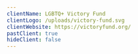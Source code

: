 ```yaml
---
clientName: LGBTQ+ Victory Fund
clientLogo: /uploads/victory-fund.svg
clientWebsite: https://victoryfund.org/
pastClient: true
hideClient: false
---
```


